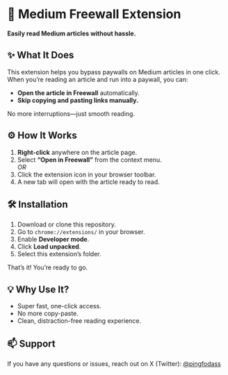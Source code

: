 # 📰 Medium Freewall Extension

**Easily read Medium articles without hassle.**

## ✨ What It Does

This extension helps you bypass paywalls on Medium articles in one click.  
When you’re reading an article and run into a paywall, you can:

- **Open the article in Freewall** automatically.
- **Skip copying and pasting links manually.**

No more interruptions—just smooth reading.

## ⚙️ How It Works

1. **Right-click** anywhere on the article page.  
2. Select **“Open in Freewall”** from the context menu.  
   *OR*  
3. Click the extension icon in your browser toolbar.  
4. A new tab will open with the article ready to read.

## 🛠️ Installation

1. Download or clone this repository.  
2. Go to `chrome://extensions/` in your browser.  
3. Enable **Developer mode**.  
4. Click **Load unpacked**.  
5. Select this extension’s folder.

That’s it! You’re ready to go.

## 💡 Why Use It?

- Super fast, one-click access.  
- No more copy-paste.  
- Clean, distraction-free reading experience.

## 📫 Support

If you have any questions or issues, reach out on X (Twitter): [@pingfodass](https://twitter.com/pingfodass)
